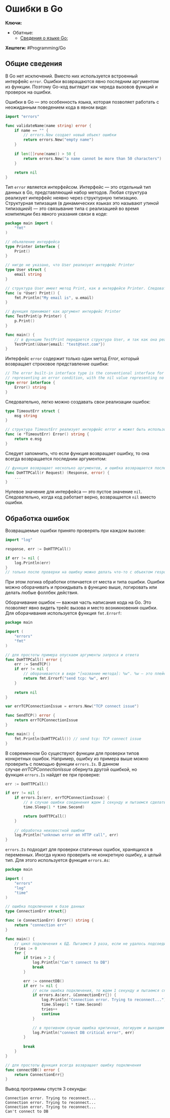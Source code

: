 
# Ошибки в Go

**Ключи:**
- Обатные:
	- [Сведения о языке Go](GO);

**Хештеги:** #Programming/Go

## Общие сведения

В Go нет исключений. Вместо них используется встроенный интерфейс `error`. Ошибки возвращаются явно последним аргументом из функции. Поэтому Go-код выглядит как череда вызовов функций и проверок на ошибки.

Ошибки в Go — это особенность языка, которая позволяет работать с неожиданным поведением кода в явном виде:

```go
import "errors"

func validateName(name string) error {
	if name == "" {
		// errors.New создает новый объект ошибки
		return errors.New("empty name")
	}
	
	if len([]rune(name)) > 50 {
		return errors.New("a name cannot be more than 50 characters")
	}
	
	return nil
}
```

Тип `error` является интерфейсом. Интерфейс — это отдельный тип данных в Go, представляющий набор методов. Любая структура реализует интерфейс неявно через структурную типизацию. Структурная типизация (в динамических языках это называют _утиной типизацией_) — это связывание типа с реализацией во время компиляции без явного указания связи в коде:

```go
package main import (
	"fmt"
)

// объявление интерфейса
type Printer interface {
	Print()
}

// нигде не указано, что User реализует интерфейс Printer
type User struct {
	email string
} 

// структура User имеет метод Print, как в интерфейсе Printer. Следовательно, во время компиляции запишется связь между User и Printer
func (u *User) Print() {
	fmt.Println("My email is", u.email)
}

// функция принимает как аргумент интерфейс Printer
func TestPrint(p Printer) {
	p.Print()
}

func main() {
	// в функцию TestPrint передается структура User, и так как она реализует интерфейс Printer, все работает без ошибок
	TestPrint(&User{email: "test@test.com"})
}
```

Интерфейс `error` содержит только один метод _Error_, который возвращает строковое представление ошибки:

```go
// The error built-in interface type is the conventional interface for
// representing an error condition, with the nil value representing no error. 
type error interface {
	Error() string
}
```

Следовательно, легко можно создавать свои реализации ошибок:

```go
type TimeoutErr struct {
	msg string
}

// структура TimeoutErr реализует интерфейс error и может быть использована как обычная ошибка
func (e *TimeoutErr) Error() string {
	return e.msg
}
```

Следует запомнить, что если функция возвращает ошибку, то она всегда возвращается последним аргументом:

```go
// функция возвращает несколько аргументов, и ошибка возвращается последней 
func DoHTTPCall(r Request) (Response, error) {
	...
}
```

Нулевое значение для интерфейса — это пустое значение `nil`. Следовательно, когда код работает верно, возвращается `nil` вместо ошибки.

##  Обработка ошибок

Возвращаемые ошибки принято проверять при каждом вызове:

```go
import "log"

response, err := DoHTTPCall()

if err != nil {
	log.Println(err)
}
// только после проверки на ошибку можно делать что-то с объектом response
```

При этом логика обработки отличается от места и типа ошибки. Ошибки можно оборачивать и прокидывать в функцию выше, логировать или делать любые фоллбек действия.

Оборачивание ошибок — важная часть написания кода на Go. Это позволяет явно видеть трейс вызова и место возникновения ошибки. Для оборачивания используется функция `fmt.Errorf`:

```go
package main

import (
	"errors"
	"fmt"
)

// для простоты примера опускаем аргументы запроса и ответа
func DoHTTPCall() error {
	err := SendTCP()
	if err != nil {
		// оборачивается в виде "[название метода]: %w". %w — это плейсхолдер для ошибки
		return fmt.Errorf("send tcp: %w", err)
	}
	
	return nil
}

var errTCPConnectionIssue = errors.New("TCP connect issue")

func SendTCP() error {
	return errTCPConnectionIssue
}

func main() {
	fmt.Println(DoHTTPCall()) // send tcp: TCP connect issue
}
```

В современном Go существуют функции для проверки типов конкретных ошибок. Например, ошибку из примера выше можно проверить с помощью функции `errors.Is`. В данном случае _errTCPConnectionIssue_ обернута другой ошибкой, но функция `errors.Is` найдет ее при проверке:

```go
err := DoHTTPCall()

if err != nil {
	if errors.Is(err, errTCPConnectionIssue) {
		// в случае ошибки соединения ждем 1 секунду и пытаемся сделать запрос снова
		time.Sleep(1 * time.Second)

		return DoHTTPCall()
	}
	
	// обработка неизвестной ошибки
	log.Println("unknown error on HTTP call", err)
}
```

`errors.Is` подходит для проверки статичных ошибок, хранящихся в переменных. Иногда нужно проверить не конкретную ошибку, а целый тип. Для этого используется функция `errors.As`:

```go
package main

import (
	"errors"
	"log"
	"time"
)

// ошибка подключения к базе данных
type ConnectionErr struct{}

func (e ConnectionErr) Error() string {
	return "connection err"
}

func main() {
	// цикл подключения к БД. Пытаемся 3 раза, если не удалось подсоединиться с первого раза.
	tries := 0
	for {
		if tries > 2 {
			log.Println("Can't connect to DB")
			break
		}

		err := connectDB()
		if err != nil {
			// если ошибка подключения, то ждем 1 секунду и пытаемся снова
			if errors.As(err, &ConnectionErr{}) {
				log.Println("Connection error. Trying to reconnect...")
				time.Sleep(1 * time.Second)
				tries++
				continue
			}

			// в противном случае ошибка критичная, логируем и выходим из цикла
			log.Println("connect DB critical error", err)
		}
	
		break
	}
}

// для простоты функция всегда возвращает ошибку подключения
func connectDB() error {
	return ConnectionErr{}
}
```

Вывод программы спустя 3 секунды:

```shell
Connection error. Trying to reconnect...
Connection error. Trying to reconnect...
Connection error. Trying to reconnect...
Can't connect to DB
```
